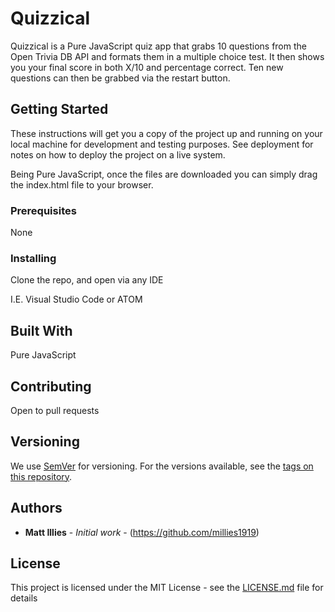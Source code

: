 # Quizzical

Quizzical is a Pure JavaScript quiz app that grabs 10 questions from the Open Trivia DB API and formats them in a multiple choice test. It then shows you your final score in both X/10 and percentage correct. 
Ten new questions can then be grabbed via the restart button.

## Getting Started

These instructions will get you a copy of the project up and running on your local machine for development and testing purposes. See deployment for notes on how to deploy the project on a live system.

Being Pure JavaScript, once the files are downloaded you can simply drag the index.html file to your browser.

### Prerequisites

None

### Installing

Clone the repo, and open via any IDE

I.E. Visual Studio Code or ATOM


## Built With

Pure JavaScript

## Contributing

Open to pull requests

## Versioning

We use [SemVer](http://semver.org/) for versioning. For the versions available, see the [tags on this repository](https://github.com/millies1919/Quizzical/tags). 

## Authors

* **Matt Illies** - *Initial work* - (https://github.com/millies1919)

## License

This project is licensed under the MIT License - see the [LICENSE.md](LICENSE.md) file for details

